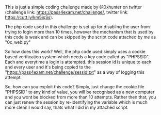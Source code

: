 This is just a simple coding challenge made by @0xhunter on twitter (challenge link: https://pass4exam.net/challenge/, twitter link: https://cutt.ly/km5iqSs).

The php code used in this challenge is set up for disabling the user from trying to login more than 10 times, however the mechanism that is used by this code is weak and can be
skipped by the script code attached by me as "0x_web.py"

So how does this work?
Well, the php code used simply uses a cookie based verification system which needs a key code called as "PHPSSID". Each and everytime a login is attempted. this session id is 
unique to each and every user and it's being copied to the "https://pass4exam.net/challenge/sessid.txt" as a way of logging this attempt.

So, how can you exploit this code?
Simply, just change the cookie file "PHPSSID" to any kind of value, you will be recognised as a new computer and you wont be blocked from more than 10 attempts.
Rather then that, you can just renew the session by re-identifying the variable which is much more clean I would say, thats what I did in my attached script.
